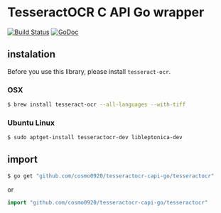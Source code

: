 TesseractOCR C API Go wrapper
===

[![Build Status](https://travis-ci.org/cosmo0920/tesseractocr-capi-go.svg?branch=master)](https://travis-ci.org/cosmo0920/tesseractocr-capi-go) [![GoDoc](https://godoc.org/github.com/cosmo0920/tesseractocr-capi-go/tesseractocr?status.png)](https://godoc.org/github.com/cosmo0920/tesseractocr-capi-go/tesseractocr)

## instalation

Before you use this library, please install `tesseract-ocr`.

### OSX

```bash
$ brew install tesseract-ocr --all-languages --with-tiff
```

### Ubuntu Linux

```bash
$ sudo aptget-install tesseractocr-dev libleptonica-dev
```

## import

```bash
$ go get "github.com/cosmo0920/tesseractocr-capi-go/tesseractocr"
```

or

```go
import "github.com/cosmo0920/tesseractocr-capi-go/tesseractocr"
```
